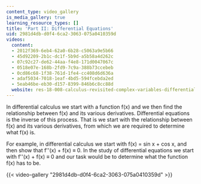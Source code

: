 ```yaml
---
content_type: video_gallery
is_media_gallery: true
learning_resource_types: []
title: 'Part II: Differential Equations'
uid: 2981d4db-d0f4-6ca2-3063-075a0410359d
videos:
  content:
  - 2012f369-6eb4-62a0-6b28-c5063a9e5b66
  - 45d92209-2b1c-dc1f-5b9d-a5b58a4d262c
  - 07c92c27-de62-44aa-f4e8-171d0047067c
  - 0518e07e-168b-2fd9-7c9a-388b73ccebeb
  - 0cd86c68-1f38-761d-1fe4-cc408d6d636a
  - adaf5034-7018-1eaf-4bd5-594fcebda2ed
  - 5eab46be-eb30-d157-8399-846b6c8cc88d
  website: res-18-008-calculus-revisited-complex-variables-differential-equations-and-linear-algebra-fall-2011
---
```


In differential calculus we start with a function f(x) and we then find the relationship between f(x) and its various derivatives. Differential equations is the inverse of this process. That is we start with the relationship between f(x) and its various derivatives, from which we are required to determine what f(x) is.

For example, in differential calculus we start with f(x) = sin x + cos x, and then show that f''(x) + f(x) ≡ 0. In the study of differential equations we start with f''(x) + f(x) ≡ 0 and our task would be to determine what the function f(x) has to be.

{{< video-gallery "2981d4db-d0f4-6ca2-3063-075a0410359d" >}}

